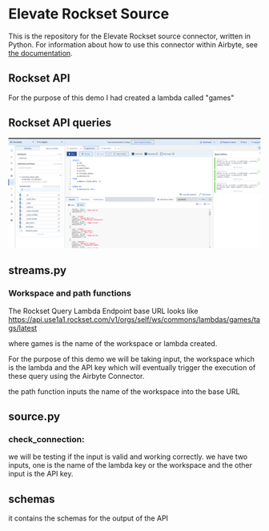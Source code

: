 # Elevate Rockset Source

This is the repository for the Elevate Rockset source connector, written in Python.
For information about how to use this connector within Airbyte, see [the documentation](https://docs.airbyte.io/integrations/sources/elevate-rockset).


## Rockset API
For the purpose of this demo I had created a lambda called "games"

## Rockset API queries
![alt text](https://raw.githubusercontent.com/milind-soni/source-elevate-rockset/main/Screenshot%20from%202022-09-03%2005-38-56.png)


## streams.py
### Workspace and path functions
The Rockset Query Lambda Endpoint base URL looks like https://api.use1a1.rockset.com/v1/orgs/self/ws/commons/lambdas/games/tags/latest

where games is the name of the workspace or lambda created.

For the purpose of this demo we will be taking input, the workspace which is the lambda and the API key which will eventually trigger the execution of these query using the Airbyte Connector.

the path function inputs the name of the workspace into the base URL 

## source.py

### check_connection:
we will be testing if the input is valid and working correctly. we have two inputs, one is the name of the lambda key or the workspace and the other input is the API key.

## schemas 
it contains the schemas for the output of the API

